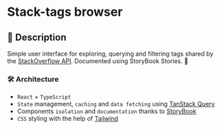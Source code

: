 # Stack-tags browser

## 📝 Description

Simple user interface for exploring, querying and filtering tags shared by the [StackOverflow API](https://api.stackexchange.com/docs). Documented using StoryBook Stories. 🔖

### 🛠️ Architecture

- `React` + `TypeScript`
- `State` management, `caching` and `data fetching` using [TanStack Query](https://tanstack.com/query/latest)
- Components `isolation` and `documentation` thanks to [StoryBook](https://storybook.js.org/)
- `CSS` styling with the help of [Tailwind](https://tailwindcss.com/)
